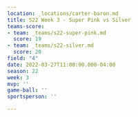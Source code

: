 ```yaml
---
location: _locations/carter-baron.md
title: S22 Week 3 - Super Pink vs Silver
teams-score:
- team: _teams/s22-super-pink.md
  score: 19
- team: _teams/s22-silver.md
  score: 20
field: "4"
date: 2022-03-27T11:00:00.000-04:00
season: 22
week: 3
mvp: ''
game-ball: ''
sportsperson: ''

---
```

